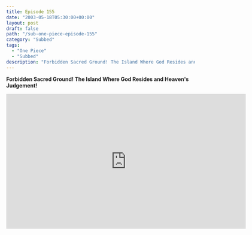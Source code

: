 ```yaml
---
title: Episode 155
date: "2003-05-18T05:30:00+00:00"
layout: post
draft: false
path: "/sub-one-piece-episode-155"
category: "Subbed"
tags:
  - "One Piece"
  - "Subbed"
description: "Forbidden Sacred Ground! The Island Where God Resides and Heaven's Judgement!"
---
```


**Forbidden Sacred Ground! The Island Where God Resides and Heaven's Judgement!**

<iframe width="640" height="360" src="https://www.rapidvideo.com/e/FXQE9CLA8W" frameborder="0" marginwidth=0 marginheight=0 scrolling=no allowfullscreen></iframe>

